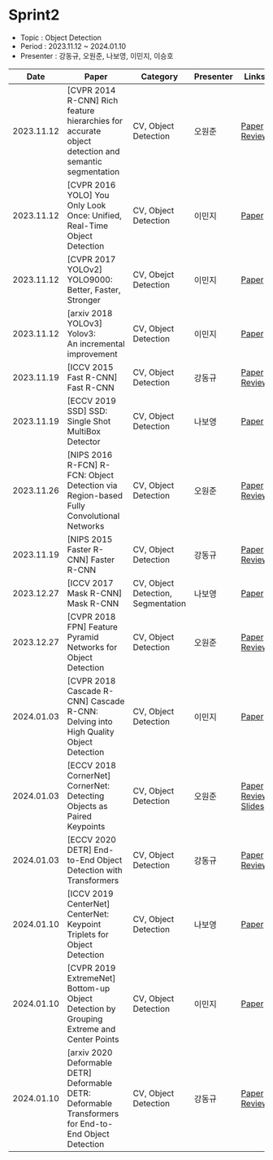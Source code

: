 # Sprint2

- Topic : Object Detection
- Period : 2023.11.12 ~ 2024.01.10
- Presenter : 강동규, 오원준, 나보영, 이민지, 이승호

| Date       | Paper                                                                                                 | Category                           | Presenter | Links                                                                                                                                                                                                                                                                               |
| ---------- | ----------------------------------------------------------------------------------------------------- | ---------------------------------- | --------- | ----------------------------------------------------------------------------------------------------------------------------------------------------------------------------------------------------------------------------------------------------------------------------------- |
| 2023.11.12 | [CVPR 2014 R-CNN] Rich feature hierarchies for accurate object detection and semantic segmentation    | CV, Object Detection               | 오원준    | [Paper](https://arxiv.org/pdf/1311.2524.pdf)</br>[Review](https://ownogatari.xyz/posts/r-cnn/)                                                                                                                                                                                      |
| 2023.11.12 | [CVPR 2016 YOLO] You Only Look Once: Unified, Real-Time Object Detection                              | CV, Object Detection               | 이민지    | [Paper](https://www.cv-foundation.org/openaccess/content_cvpr_2016/papers/Redmon_You_Only_Look_CVPR_2016_paper.pdf)                                                                                                                                                                 |
| 2023.11.12 | [CVPR 2017 YOLOv2] YOLO9000: Better, Faster, Stronger                                                 | CV, Obejct Detection               | 이민지    | [Paper](https://openaccess.thecvf.com/content_cvpr_2017/papers/Redmon_YOLO9000_Better_Faster_CVPR_2017_paper.pdf)                                                                                                                                                                   |
| 2023.11.12 | [arxiv 2018 YOLOv3] Yolov3: An incremental improvement                                                | CV, Object Detection               | 이민지    | [Paper](https://arxiv.org/pdf/1804.02767.pdf)                                                                                                                                                                                                                                       |
| 2023.11.19 | [ICCV 2015 Fast R-CNN] Fast R-CNN                                                                     | CV, Object Detection               | 강동규    | [Paper](https://arxiv.org/pdf/1504.08083.pdf)</br> [Review](https://devkade.github.io/blog/devlog/ml/dl/2023-11-12-Fast-RCNN/)                                                                                                                                                      |
| 2023.11.19 | [ECCV 2019 SSD] SSD: Single Shot MultiBox Detector                                                    | CV, Object Detection               | 나보영    | [Paper](https://arxiv.org/pdf/1512.02325.pdf%22source%22)</br>                                                                                                                                                                                                                      |
| 2023.11.26 | [NIPS 2016 R-FCN] R-FCN: Object Detection via Region-based Fully Convolutional Networks               | CV, Object Detection               | 오원준    | [Paper](https://proceedings.neurips.cc/paper_files/paper/2016/file/577ef1154f3240ad5b9b413aa7346a1e-Paper.pdf)</br> [Review](https://ownogatari.xyz/posts/r-fcn/)                                                                                                                   |
| 2023.11.19 | [NIPS 2015 Faster R-CNN] Faster R-CNN                                                                 | CV, Object Detection               | 강동규    | [Paper](https://arxiv.org/pdf/1506.01497.pdf)</br> [Review](https://devkade.github.io/blog/devlog/ml/dl/2023-11-17-Faster-RCNN/)                                                                                                                                                    |
| 2023.12.27 | [ICCV 2017 Mask R-CNN] Mask R-CNN                                                                     | CV, Object Detection, Segmentation | 나보영    | [Paper](https://openaccess.thecvf.com/content_ICCV_2017/papers/He_Mask_R-CNN_ICCV_2017_paper.pdf)</br>                                                                                                                                                                              |
| 2023.12.27 | [CVPR 2018 FPN] Feature Pyramid Networks for Object Detection                                         | CV, Object Detection               | 오원준    | [Paper](https://openaccess.thecvf.com/content_cvpr_2017/papers/Lin_Feature_Pyramid_Networks_CVPR_2017_paper.pdf)</br> [Review](https://ownogatari.xyz/posts/fpn/)                                                                                                                   |
| 2024.01.03 | [CVPR 2018 Cascade R-CNN] Cascade R-CNN: Delving into High Quality Object Detection                   | CV, Object Detection               | 이민지    | [Paper](https://openaccess.thecvf.com/content_cvpr_2018/papers/Cai_Cascade_R-CNN_Delving_CVPR_2018_paper.pdf)</br>                                                                                                                                                                  |
| 2024.01.03 | [ECCV 2018 CornerNet] CornerNet: Detecting Objects as Paired Keypoints                                | CV, Object Detection               | 오원준    | [Paper](https://openaccess.thecvf.com/content_ECCV_2018/papers/Hei_Law_CornerNet_Detecting_Objects_ECCV_2018_paper.pdf)</br> [Review](https://ownogatari.xyz/posts/cornernet/)</br> [Slides](https://drive.google.com/file/d/1SL67QpXvqJ3w4IxUKX1biYO4K6Awc9R5/view?usp=drive_link) |
| 2024.01.03 | [ECCV 2020 DETR] End-to-End Object Detection with Transformers                                        | CV, Object Detection               | 강동규    | [Paper](https://www.ecva.net/papers/eccv_2020/papers_ECCV/papers/123460205.pdf)</br> [Review](https://devkade.github.io/blog/devlog/ml/dl/2024-01-02-DETR/)                                                                                                                         |
| 2024.01.10 | [ICCV 2019 CenterNet] CenterNet: Keypoint Triplets for Object Detection                               | CV, Object Detection               | 나보영    | [Paper](https://openaccess.thecvf.com/content_ICCV_2019/papers/Duan_CenterNet_Keypoint_Triplets_for_Object_Detection_ICCV_2019_paper.pdf)</br>                                                                                                                                      |
| 2024.01.10 | [CVPR 2019 ExtremeNet] Bottom-up Object Detection by Grouping Extreme and Center Points               | CV, Object Detection               | 이민지    | [Paper](https://openaccess.thecvf.com/content_CVPR_2019/papers/Zhou_Bottom-Up_Object_Detection_by_Grouping_Extreme_and_Center_Points_CVPR_2019_paper.pdf)</br>                                                                                                                      |
| 2024.01.10 | [arxiv 2020 Deformable DETR] Deformable DETR: Deformable Transformers for End-to-End Object Detection | CV, Object Detection               | 강동규    | [Paper](https://arxiv.org/pdf/2010.04159.pdf)</br> [Review](https://devkade.github.io/blog/devlog/ml/dl/2024-01-09-Deformable-DETR/)                                                                                                                                                |

